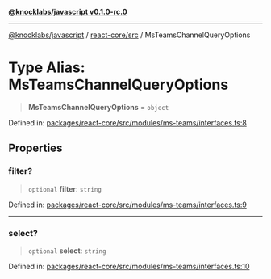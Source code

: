 [**@knocklabs/javascript v0.1.0-rc.0**](../../../README.md)

***

[@knocklabs/javascript](../../../modules.md) / [react-core/src](../README.md) / MsTeamsChannelQueryOptions

# Type Alias: MsTeamsChannelQueryOptions

> **MsTeamsChannelQueryOptions** = `object`

Defined in: [packages/react-core/src/modules/ms-teams/interfaces.ts:8](https://github.com/knocklabs/javascript/blob/main/packages/react-core/src/modules/ms-teams/interfaces.ts#L8)

## Properties

### filter?

> `optional` **filter**: `string`

Defined in: [packages/react-core/src/modules/ms-teams/interfaces.ts:9](https://github.com/knocklabs/javascript/blob/main/packages/react-core/src/modules/ms-teams/interfaces.ts#L9)

***

### select?

> `optional` **select**: `string`

Defined in: [packages/react-core/src/modules/ms-teams/interfaces.ts:10](https://github.com/knocklabs/javascript/blob/main/packages/react-core/src/modules/ms-teams/interfaces.ts#L10)
